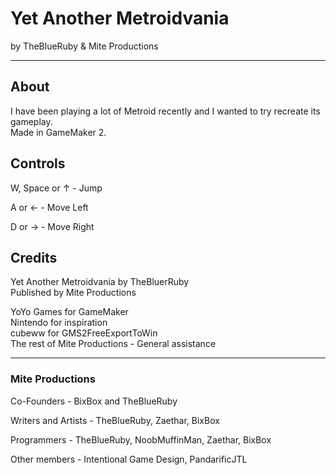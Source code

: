 # Yet Another Metroidvania

by TheBlueRuby & Mite Productions

---

## About

I have been playing a lot of Metroid recently and I wanted to try recreate its gameplay.  
Made in GameMaker 2.  

## Controls

W, Space or ↑ - Jump

A or ←    - Move Left

D or →    - Move Right

## Credits

Yet Another Metroidvania by TheBluerRuby  
Published by Mite Productions

YoYo Games for GameMaker  
Nintendo for inspiration  
cubeww for GMS2FreeExportToWin  
The rest of Mite Productions - General assistance

---

### Mite Productions

Co-Founders - BixBox and TheBlueRuby

Writers and Artists - TheBlueRuby, Zaethar, BixBox

Programmers - TheBlueRuby, NoobMuffinMan, Zaethar, BixBox

Other members - Intentional Game Design, PandarificJTL
